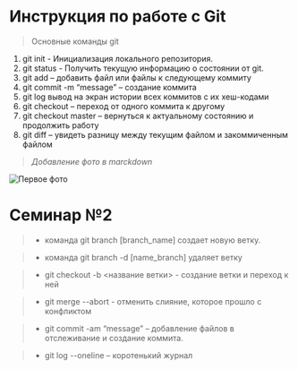 # Инструкция по работе с Git

> Основные команды git

1. git init  - Инициализация локального репозитория. 
2. git status - Получить текущую информацию о состоянии от git. 
3. git add – добавить файл или файлы к следующему коммиту
4. git commit -m “message” – создание коммита
5. git log вывод на экран истории всех коммитов с их хеш-кодами
6. git checkout – переход от одного коммита к другому
7. git checkout master – вернуться к актуальному состоянию и продолжить работу
8. git diff – увидеть разницу между текущим файлом и закоммиченным файлом

> *Добавление фото в marckdown*

![Первое фото](https://sun6-23.userapi.com/s/v1/if1/cjfZXJWtkcvq69VicL_dug1XxJsv127Rrj5zIttyK8aYxS1dGeJfolp_JjcCYTcl_z_anvvL.jpg?size=1105x1105&quality=96&crop=45,0,1105,1105&ava=1)


# Семинар №2

> * команда git branch [branch_name] создает новую ветку.

> * команда git branch -d [name_branch] удаляет ветку 

> * git checkout  -b <название ветки> - создание ветки и переход к ней

> * git merge --abort - отменить слияние, которое прошло с конфликтом

> * git commit -am “message” – добавление файлов в отслеживание и       создание коммита.

 > * git log --oneline – коротенький журнал

